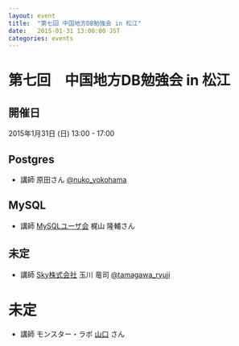 ```yaml
---
layout: event
title:  "第七回 中国地方DB勉強会 in 松江"
date:   2015-01-31 13:00:00 JST
categories: events
---
```


# 第七回　中国地方DB勉強会 in 松江

## 開催日

2015年1月31日 (日) 13:00 - 17:00

## Postgres

* 講師 原田さん [@nuko_yokohama](https://twitter.com/nuko_yokohama)

## MySQL

* 講師 [MySQLユーザ会](http://www.mysql.gr.jp/) 梶山 隆輔さん

## 未定

* 講師 [Sky株式会社](http://www.skygroup.jp) 玉川 竜司 [@tamagawa_ryuji](https://twitter.com/tamagawa_ryuji)

# 未定

* 講師 モンスター・ラボ [山口](http://monstar-lab.com/business_producer/yamaguchi-tomohiro) さん
